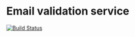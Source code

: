 # Email validation service
[![Build Status](https://travis-ci.com/neville/email-validator.svg?branch=master)](https://travis-ci.com/neville/email-validator)